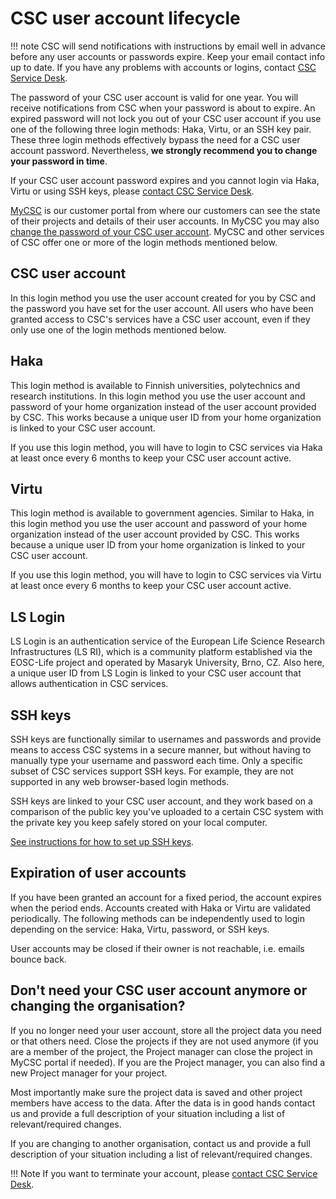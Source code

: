 # CSC user account lifecycle

!!! note
    CSC will send notifications with instructions by email well in advance
    before any user accounts or passwords expire. Keep your email
    contact info up to date. If you have any problems with accounts or
    logins, contact [CSC Service Desk](../support/contact.md).

The password of your CSC user account is valid for one year. You will receive
notifications from CSC when your password is about to expire. An expired
password will not lock you out of your CSC user account if you use one of the
following three login methods: Haka, Virtu, or an SSH key pair. These three login
methods effectively bypass the need for a CSC user account password.
Nevertheless, **we strongly recommend you to change your password in time**.

If your CSC user account password expires and you cannot login via Haka, Virtu
or using SSH keys, please [contact CSC Service Desk](../support/contact.md).

[MyCSC](https://my.csc.fi) is our customer portal from where our customers can
see the state of their projects and details of their user accounts. In MyCSC
you may also
[change the password of your CSC user account](how-to-change-password.md).
MyCSC and other services of CSC offer one or more of the login methods
mentioned below.

## CSC user account

In this login method you use the user account created for you by CSC and the
password you have set for the user account. All users who have been granted
access to CSC's services have a CSC user account, even if they only use one of
the login methods mentioned below.

## Haka

This login method is available to Finnish universities, polytechnics and
research institutions. In this login method you use the user account and
password of your home organization instead of the user account provided by CSC.
This works because a unique user ID from your home organization is linked to
your CSC user account.

If you use this login method, you will have to login to CSC services via Haka
at least once every 6 months to keep your CSC user account active.

## Virtu

This login method is available to government agencies. Similar to Haka, in this
login method you use the user account and password of your home organization
instead of the user account provided by CSC. This works because a unique user
ID from your home organization is linked to your CSC user account.

If you use this login method, you will have to login to CSC services via Virtu
at least once every 6 months to keep your CSC user account active.

## LS Login

LS Login is an authentication service of the European Life Science Research
Infrastructures (LS RI), which is a community platform established via the
EOSC-Life project and operated by Masaryk University, Brno, CZ. Also here, a
unique user ID from LS Login is linked to your CSC user account that allows
authentication in CSC services.

## SSH keys

SSH keys are functionally similar to usernames and passwords and provide means
to access CSC systems in a secure manner, but without having to manually type
your username and password each time. Only a specific subset of CSC services
support SSH keys. For example, they are not supported in any web browser-based
login methods.

SSH keys are linked to your CSC user account, and they work based on a
comparison of the public key you've uploaded to a certain CSC system with the
private key you keep safely stored on your local computer.

[See instructions for how to set up SSH keys](../computing/connecting/ssh-keys.md).

## Expiration of user accounts

If you have been granted an account for a fixed period, the account expires
when the period ends. Accounts created with Haka or Virtu are validated
periodically. The following methods can be independently used to login
depending on the service: Haka, Virtu, password, or SSH keys.

User accounts may be closed if their owner is not reachable, i.e. emails bounce
back.

## Don't need your CSC user account anymore or changing the organisation?

If you no longer need your user account, store all the project data you need or that others need. 
Close the projects if they are not used anymore (if you are a member of the project, the Project manager can close the project in MyCSC portal if needed). If you are the Project manager, you can also find a new Project manager for your project. 

Most importantly make sure the project data is saved and other project members have access to the data. 
After the data is in good hands contact us and provide a full description of your situation including a list of relevant/required changes.

If you are changing to another organisation, contact us and provide a full description of your situation including a list of relevant/required changes.

!!! Note
    If you want to terminate your account, please
    [contact CSC Service Desk](../support/contact.md).






    

